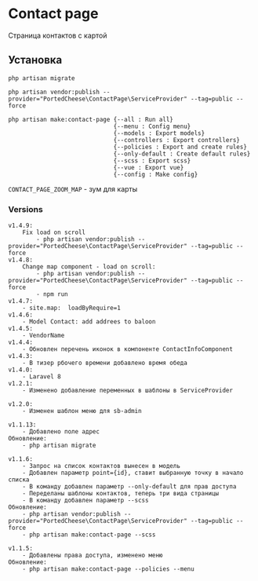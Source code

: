 # Contact page

Страница контактов с картой

## Установка
    php artisan migrate
    
    php artisan vendor:publish --provider="PortedCheese\ContactPage\ServiceProvider" --tag=public --force

    php artisan make:contact-page {--all : Run all}
                                  {--menu : Config menu}
                                  {--models : Export models}
                                  {--controllers : Export controllers}
                                  {--policies : Export and create rules}
                                  {--only-default : Create default rules}
                                  {--scss : Export scss}
                                  {--vue : Export vue}
                                  {--config : Make config}
    
`CONTACT_PAGE_ZOOM_MAP` - зум для карты

### Versions
    v1.4.9:
        Fix load on scroll 
            - php artisan vendor:publish --provider="PortedCheese\ContactPage\ServiceProvider" --tag=public --force
    v1.4.8:
        Change map component - load on scroll:
            - php artisan vendor:publish --provider="PortedCheese\ContactPage\ServiceProvider" --tag=public --force
            - npm run 
    v1.4.7:
        - site.map:  loadByRequire=1
    v1.4.6: 
        - Model Contact: add addrees to baloon
    v1.4.5: 
        - VendorName
    v1.4.4: 
        - Обновлен перечень иконок в компоненте ContactInfoComponent
    v1.4.3: 
        - В тизер рбочего времени добавлено время обеда  
    v1.4.0:
        - Laravel 8
    v1.2.1:
        - Изменено добавление переменных в шаблоны в ServiceProvider
    
    v1.2.0:
        - Изменен шаблон меню для sb-admin
        
    v1.1.13:
        - Добавлено поле адрес
    Обновление:
        - php artisan migrate
        
    v1.1.6:
        - Запрос на список контактов вынесен в модель
        - Добавлен параметр point={id}, ставит выбранную точку в начало списка
        - В команду добавлен параметр --only-default для прав доступа
        - Переделаны шаблоны контактов, теперь три вида страницы
        - В команду добавлен параметр --scss
    Обновление:
        - php artisan vendor:publish --provider="PortedCheese\ContactPage\ServiceProvider" --tag=public --force
        - php artisan make:contact-page --scss
    
    v1.1.5:
        - Добавлены права доступа, изменено меню
    Обновление:
        - php artisan make:contact-page --policies --menu